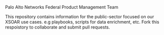 Palo Alto Networks Federal Product Management Team

This repository contains information for the public-sector focused on our XSOAR use cases. e.g playbooks, scripts for data enrichment, etc. Fork this respoistory to collaborate and submit pull requests.
